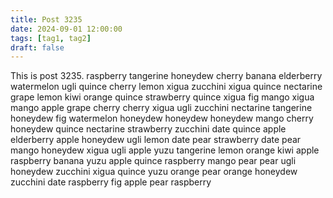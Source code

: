```yaml
---
title: Post 3235
date: 2024-09-01 12:00:00
tags: [tag1, tag2]
draft: false
---
```

This is post 3235.
raspberry
tangerine
honeydew
cherry
banana
elderberry
watermelon
ugli
quince
cherry
lemon
xigua
zucchini
xigua
quince
nectarine
grape
lemon
kiwi
orange
quince
strawberry
quince
xigua
fig
mango
xigua
mango
apple
grape
cherry
cherry
xigua
ugli
zucchini
nectarine
tangerine
honeydew
fig
watermelon
honeydew
honeydew
honeydew
mango
cherry
honeydew
quince
nectarine
strawberry
zucchini
date
quince
apple
elderberry
apple
honeydew
ugli
lemon
date
pear
strawberry
date
pear
mango
honeydew
xigua
ugli
apple
yuzu
tangerine
lemon
orange
kiwi
apple
raspberry
banana
yuzu
apple
quince
raspberry
mango
pear
pear
ugli
honeydew
zucchini
xigua
quince
yuzu
orange
pear
orange
honeydew
zucchini
date
raspberry
fig
apple
pear
raspberry
